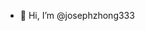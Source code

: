 - 👋 Hi, I’m @josephzhong333


<!---
josephzhong333/josephzhong333 is a ✨ special ✨ repository because its `README.md` (this file) appears on your GitHub profile.
You can click the Preview link to take a look at your changes.
--->
